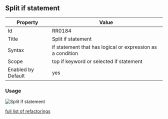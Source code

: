 ## Split if statement

Property | Value
--- | --- 
Id | RR0184
Title | Split if statement
Syntax | if statement that has logical or expression as a condition
Scope | top if keyword or selected if statement
Enabled by Default | yes

### Usage

![Split if statement](../../images/refactorings/SplitIfStatement.png)

[full list of refactorings](Refactorings.md)
